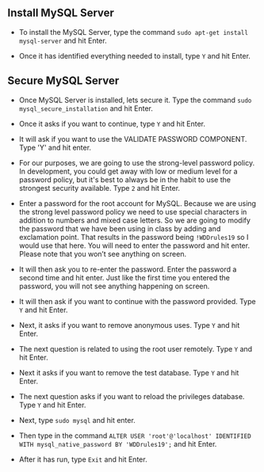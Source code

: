 ## Install MySQL Server

- To install the MySQL Server, type the command `sudo apt-get install mysql-server` and hit Enter.

- Once it has identified everything needed to install, type `Y` and hit Enter.

## Secure MySQL Server

- Once MySQL Server is installed, lets secure it. Type the command `sudo mysql_secure_installation` and hit Enter.

- Once it asks if you want to continue, type `Y` and hit Enter.

- It will ask if you want to use the VALIDATE PASSWORD COMPONENT.  Type 'Y' and hit enter.

- For our purposes, we are going to use the strong-level password policy. In development, you could get away with low or medium level for a password policy, but it's best to always be in the habit to use the strongest security available. Type `2` and hit Enter.

- Enter a password for the root account for MySQL. Because we are using the strong level password policy we need to use special characters in addition to numbers and mixed case letters.  So we are going to modify the password that we have been using in class by adding and exclamation point.  That results in the password being `!WDDrules19` so I would use that here. You will need to enter the password and hit enter. Please note that you won’t see anything on screen.

- It will then ask you to re-enter the password. Enter the password a second time and hit enter. Just like the first time you entered the password, you will not see anything happening on screen.

- It will then ask if you want to continue with the password provided. Type `Y` and hit Enter.

- Next, it asks if you want to remove anonymous uses. Type `Y` and hit Enter.

- The next question is related to using the root user remotely. Type `Y` and hit Enter.

- Next it asks if you want to remove the test database.  Type `Y` and hit Enter.

- The next question asks if you want to reload the privileges database. Type `Y` and hit Enter.

- Next, type `sudo mysql` and hit enter.

- Then type in the command `ALTER USER 'root'@'localhost' IDENTIFIED WITH mysql_native_password BY 'WDDrules19';` and hit Enter.

- After it has run, type `Exit` and hit Enter.
